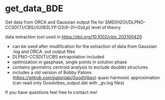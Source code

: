 # get_data_BDE
Get data from ORCA and Gaussian output file for SMD(H2O)/DLPNO-CCSD(T)/CBS//(U)B3LYP-D3/6-31+G(d,p) level of theory

data extraction tool used in https://doi.org/10.1002/cbic.202100420

- can be used after modification for the extraction of data from Gaussian .log and ORCA .out output files
- DLPNO-CCSD(T)/CBS extrapolation included
- optimization in gasphase, single points in solution phase
- contains geometric centroid analysis to exclude doublet structures
- includes a old version of Bobby Patons (https://github.com/patonlab/GoodVibes) quasi-harmonic approximation (can read only Goodvibes_output.dat with _gv.log files)

If you have questions feel free to contact me!
